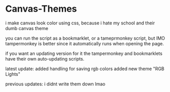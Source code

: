 # Canvas-Themes
i make canvas look color using css, because i hate my school and their dumb canvas theme

you can run the script as a bookmarklet, or a tameprmonkey script, but IMO tampermonkey is better since it automatically runs when opening the page.

if you want an updating version for it the tampermonkey and bookmarklets have their own auto-updating scripts.

latest update:
added handling for saving rgb colors
added new theme "RGB Lights"

previous updates:
i didnt write them down lmao
